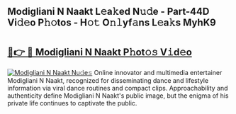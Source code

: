 ## Modigliani N Naakt L𝚎a𝚔ed N𝚞𝚍e - Part-44D Vi𝚍𝚎o P𝚑𝚘tos - H𝚘𝚝 O𝚗𝚕yf𝚊ns L𝚎a𝚔s MyhK9

# <h2><a href="http://kf09vm.oniu.top/?m=Modigliani+N+Naakt">🔗👉 🔴 Modigliani N Naakt P𝚑ot𝚘𝚜 V𝚒d𝚎o</a></h2>

[![Modigliani N Naakt Nu𝚍e𝚜](https://i.imgur.com/0qMVB7G.gif)](http://kf09vm.oniu.top/?m=Modigliani+N+Naakt)
Online innovator and multimedia entertainer Modigliani N Naakt, recognized for disseminating dance and lifestyle information via viral dance routines and compact clips. Approachability and authenticity define Modigliani N Naakt's public image, but the enigma of his private life continues to captivate the public.  
